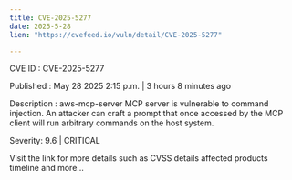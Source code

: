 ```yaml
---
title: CVE-2025-5277
date: 2025-5-28
lien: "https://cvefeed.io/vuln/detail/CVE-2025-5277"

---
```


CVE ID : CVE-2025-5277

Published :  May 28
2025
2:15 p.m. | 3 hours
8 minutes ago

Description : aws-mcp-server MCP server is vulnerable to command injection. An attacker can craft a prompt that once accessed by the MCP client will run arbitrary commands on the host system.

Severity: 9.6 | CRITICAL

Visit the link for more details
such as CVSS details
affected products
timeline
and more...
